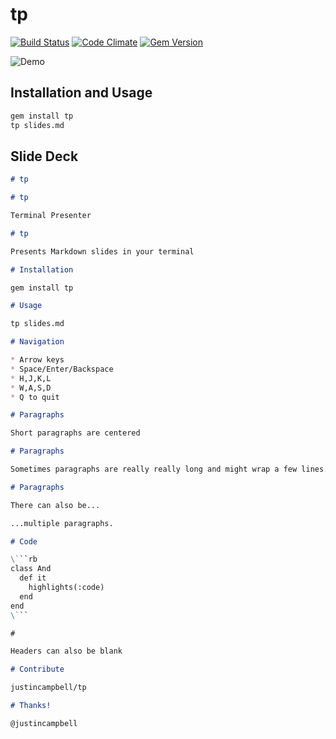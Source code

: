 # tp
[![Build Status](https://secure.travis-ci.org/justincampbell/tp.png)](https://secure.travis-ci.org/justincampbell/tp)
[![Code Climate](https://codeclimate.com/badge.png)](https://codeclimate.com/github/justincampbell/tp)
[![Gem Version](https://badge.fury.io/rb/tp.png)](http://badge.fury.io/rb/tp)

![Demo](https://s3.amazonaws.com/justincampbell/tp.gif)

## Installation and Usage

```sh
gem install tp
tp slides.md
```

## Slide Deck

```md
# tp

# tp

Terminal Presenter

# tp

Presents Markdown slides in your terminal

# Installation

gem install tp

# Usage

tp slides.md

# Navigation

* Arrow keys
* Space/Enter/Backspace
* H,J,K,L
* W,A,S,D
* Q to quit

# Paragraphs

Short paragraphs are centered

# Paragraphs

Sometimes paragraphs are really really long and might wrap a few lines. It does its best to wrap them logically. Also, they stay left-aligned.

# Paragraphs

There can also be...

...multiple paragraphs.

# Code

\```rb
class And
  def it
    highlights(:code)
  end
end
\```

#

Headers can also be blank

# Contribute

justincampbell/tp

# Thanks!

@justincampbell
```

